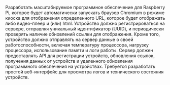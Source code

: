 Разработать масштабируемое программное обеспечение для Raspberry Pi, которое будет автоматически запускать браузер Chromium в режиме киоска для отображения определенного URL, которое будет отображать либо видео-плеер и (или) html. Устройство должно регистрироваться на сервере, отправляя уникальный идентификатор (UUID), и периодически проверять наличие обновлений ссылки для отображения. Кроме того, устройство должно отправлять на сервер данные о своей работоспособности, включая температуру процессора, нагрузку процессора, использование памяти и логи работы. Сервер должен предоставлять API для регистрации устройств, обновления ссылок, получения данных от устройств и удаленного обновления программного обеспечения на устройствах. Требуется разработать простой веб-интерфейс для просмотра логов и технического состояния устройств.
